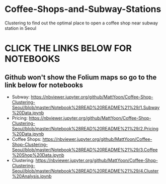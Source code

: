 # Coffee-Shops-and-Subway-Stations
Clustering to find out the optimal place to open a coffee shop near subway station in Seoul

# **CLICK THE LINKS BELOW FOR NOTEBOOKS**
## Github won't show the Folium maps so go to the link below for notebooks
* Subway:
https://nbviewer.jupyter.org/github/MattYoon/Coffee-Shop-Clustering-Seoul/blob/master/Notebook%28READ%20README%21%29/1.Subway%20Data.ipynb
* Pricing:
https://nbviewer.jupyter.org/github/MattYoon/Coffee-Shop-Clustering-Seoul/blob/master/Notebook%28READ%20README%21%29/2.Pricing%20Data.ipynb
* Coffee Shops:
https://nbviewer.jupyter.org/github/MattYoon/Coffee-Shop-Clustering-Seoul/blob/master/Notebook%28READ%20README%21%29/3.Coffee%20Shop%20Data.ipynb
* Clustering:
https://nbviewer.jupyter.org/github/MattYoon/Coffee-Shop-Clustering-Seoul/blob/master/Notebook%28READ%20README%21%29/4.Cluster%20Analysis.ipynb
